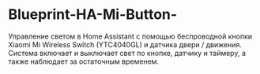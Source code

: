 # Blueprint-HA-Mi-Button-
Управление светом в Home Assistant с помощью беспроводной кнопки Xiaomi Mi Wireless Switch (YTC4040GL) и датчика двери / движения. Система включает и выключает свет по кнопке, датчику и таймеру, а также наблюдает за остаточным временем.
